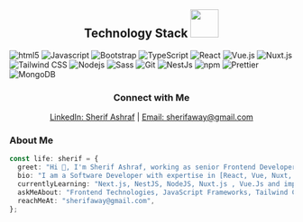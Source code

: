 <h2 align="center">Technology Stack <img src="https://github.com/ritik307/ritik307/blob/main/images/laptop.gif" width="50"></h2>
<p>
  <img alt="html5" src="https://img.shields.io/badge/-HTML5-E34F26?style=flat-square&logo=html5&logoColor=white" />
  <img alt="Javascript" src="https://img.shields.io/badge/-javascript-f7df1c?style=flat-square&logo=javascript&logoColor=black" />
  <img alt="Bootstrap" src="https://img.shields.io/badge/-bootstrap-7953b3?style=flat-square&logo=javascript&logoColor=white" />
  <img alt="TypeScript" src="https://img.shields.io/badge/-TypeScript-007ACC?style=flat-square&logo=typescript&logoColor=white" />
  <img alt="React" src="https://img.shields.io/badge/-React-45b8d8?style=flat-square&logo=react&logoColor=white" />
  <img alt="Vue.js" src="https://img.shields.io/badge/-Vue.js-4FC08D?style=flat-square&logo=vue.js&logoColor=white" />
  <img alt="Nuxt.js" src="https://img.shields.io/badge/-Nuxt.js-00DC82?style=flat-square&logo=nuxt.js&logoColor=white" />
  <img alt="Tailwind CSS" src="https://img.shields.io/badge/-Tailwind_CSS-38B2AC?style=flat-square&logo=tailwind-css&logoColor=white" />
  <img alt="Nodejs" src="https://img.shields.io/badge/-Nodejs-43853d?style=flat-square&logo=Node.js&logoColor=white" />
  <img alt="Sass" src="https://img.shields.io/badge/-Sass-CC6699?style=flat-square&logo=sass&logoColor=white" />
  <img alt="Git" src="https://img.shields.io/badge/-Git-F05032?style=flat-square&logo=git&logoColor=white" />
  <img alt="NestJs" src="https://img.shields.io/badge/-NestJs-ea2845?style=flat-square&logo=nestjs&logoColor=white" />
  <img alt="npm" src="https://img.shields.io/badge/-NPM-CB3837?style=flat-square&logo=npm&logoColor=white" />
  <img alt="Prettier" src="https://img.shields.io/badge/-Prettier-F7B93E?style=flat-square&logo=prettier&logoColor=white" />
  <img alt="MongoDB" src="https://img.shields.io/badge/-MongoDB-13aa52?style=flat-square&logo=mongodb&logoColor=white" />
</p>

<h3 align="center">Connect with Me</h3>
<p align="center">
  <a href="https://www.linkedin.com/in/sherif-ashraf--68b0801b7/" target="_blank">LinkedIn: Sherif Ashraf</a> | 
  <a href="mailto:sherifaway@gmail.com">Email: sherifaway@gmail.com</a>
</p>

<h3>About Me</h3>

```typescript
const life: sherif = {
  greet: "Hi 👋, I'm Sherif Ashraf, working as senior Frontend Developer at Quarizm.",
  bio: "I am a Software Developer with expertise in [React, Vue, Nuxt, Next.js], passionate about building dynamic user interfaces. A self-taught guitarist from Egypt who loves to learn new technologies.",
  currentlyLearning: "Next.js, NestJS, NodeJS, Nuxt.js , Vue.Js and improving my skills in UI/UX design.",
  askMeAbout: "Frontend Technologies, JavaScript Frameworks, Tailwind CSS, Web Performance Optimization",
  reachMeAt: "sherifaway@gmail.com",
};
